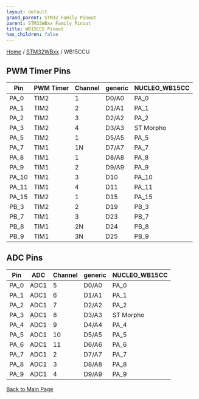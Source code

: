 ```yaml
---
layout: default
grand_parent: STM32 Family Pinout
parent: STM32WBxx Family Pinout
title: WB15CCU Pinout
has_children: false
---
```


[Home](../../index) / [STM32WBxx](../index) / WB15CCU

## PWM Timer Pins

| Pin | PWM Timer | Channel | generic | NUCLEO_WB15CC |
| --- | --- | --- | --- | --- |
| PA_0 | TIM2 | 1 | D0/A0 | PA_0 |
| PA_1 | TIM2 | 2 | D1/A1 | PA_1 |
| PA_2 | TIM2 | 3 | D2/A2 | PA_2 |
| PA_3 | TIM2 | 4 | D3/A3 | ST Morpho |
| PA_5 | TIM2 | 1 | D5/A5 | PA_5 |
| PA_7 | TIM1 | 1N | D7/A7 | PA_7 |
| PA_8 | TIM1 | 1 | D8/A8 | PA_8 |
| PA_9 | TIM1 | 2 | D9/A9 | PA_9 |
| PA_10 | TIM1 | 3 | D10 | PA_10 |
| PA_11 | TIM1 | 4 | D11 | PA_11 |
| PA_15 | TIM2 | 1 | D15 | PA_15 |
| PB_3 | TIM2 | 2 | D19 | PB_3 |
| PB_7 | TIM1 | 3 | D23 | PB_7 |
| PB_8 | TIM1 | 2N | D24 | PB_8 |
| PB_9 | TIM1 | 3N | D25 | PB_9 |


## ADC Pins

| Pin | ADC | Channel | generic | NUCLEO_WB15CC |
| --- | --- | --- | --- | --- |
| PA_0 | ADC1 | 5 | D0/A0 | PA_0 |
| PA_1 | ADC1 | 6 | D1/A1 | PA_1 |
| PA_2 | ADC1 | 7 | D2/A2 | PA_2 |
| PA_3 | ADC1 | 8 | D3/A3 | ST Morpho |
| PA_4 | ADC1 | 9 | D4/A4 | PA_4 |
| PA_5 | ADC1 | 10 | D5/A5 | PA_5 |
| PA_6 | ADC1 | 11 | D6/A6 | PA_6 |
| PA_7 | ADC1 | 2 | D7/A7 | PA_7 |
| PA_8 | ADC1 | 3 | D8/A8 | PA_8 |
| PA_9 | ADC1 | 4 | D9/A9 | PA_9 |


[Back to Main Page](../../index)